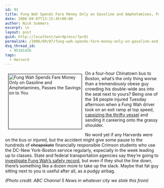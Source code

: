 ```yaml
---
id: 91
title: Fung Wah Spends Fare Money Only on Gasoline and Amphetamines, Passes the Savings on to You
date: 2006-09-07T13:15:45+00:00
author: Nick Summers
excerpt: \n
layout: post
guid: http://localhost/wordpress/?p=91
permalink: /2006/09/07/fung-wah-spends-fare-money-only-on-gasoline-and-amphetamines-passes-the-savings-on-to-you/
dsq_thread_id:
  - 95101426
tags:
  - Harvard
---
```

<img width="240" vspace="10" hspace="10" height="180" border="1" align="left" src="http://www.ivygateblog.com/wp-content/uploads/2006/09/fungwah.jpg" alt="Fung Wah Spends Fare Money Only on Gasoline and Amphetamines, Passes the Savings on to You" />On a four-hour Chinatown bus to Boston, what&#8217;s the only thing worse than a tremendously obese guy crowding his double-wide ass into the seat next to yours? Being one of the 34 people injured Tuesday afternoon when a Fung Wah driver took on an exit ramp at top speed, [capsizing the thrifty vessel](http://news.bostonherald.com/localRegional/view.bg?articleid=156099) and sending it careering onto the grassy shoulder.

No word yet if any Harvards were on the bus or injured, but the accident might give some pause to the hundreds of <strike>cheapskate</strike> financially responsible Crimson students who use the DC-New York-Boston service regularly, especially in the week leading up to classes. State and federal transportation agencies say they&#8217;re going to [investigate Fung Wah&#8217;s safety record](http://www.boston.com/news/local/massachusetts/articles/2006/09/07/fung_wah_bus_line_faces_state_federal_scrutiny/?p1=email_to_a_friend), but even if they shut the line down, there&#8217;s something like a dozen more to take up the slack. Maybe that fat guy sitting next to you is useful after all, as a pudgy airbag.

_(Photo credit: ABC Channel 5 News in whatever city we stole this from)_